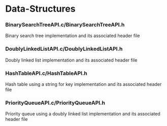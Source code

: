# Data-Structures

<h3>BinarySearchTreeAPI.c/BinarySearchTreeAPI.h</h3>
Binary search tree implementation and its associated header file

<h3>DoublyLinkedListAPI.c/DoublyLinkedListAPI.h</h3>
Doubly linked list implementation and its associated header file

<h3>HashTableAPI.c/HashTableAPI.h</h3>
Hash table using a string for key implementation and its associated header file

<h3>PriorityQueueAPI.c/PriorityQueueAPI.h</h3>
Priority queue using a doubly linked list implementation and its associated header file
